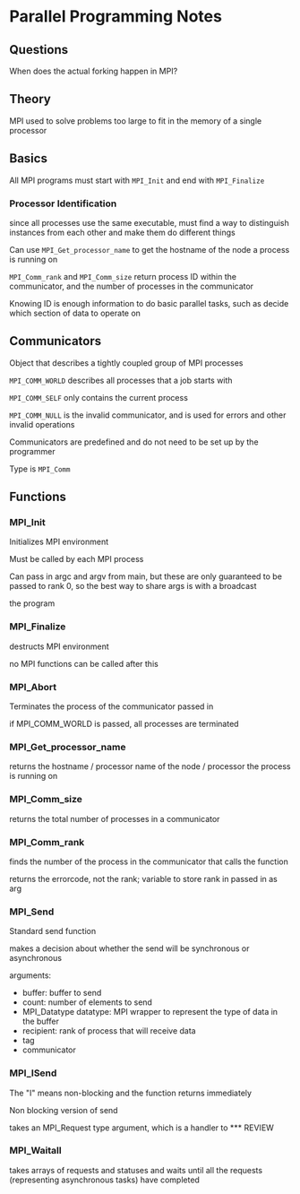 # Parallel Programming Notes

## Questions

When does the actual forking happen in MPI?

## Theory

MPI used to solve problems too large to fit in the memory of a single processor

## Basics

All MPI programs must start with ```MPI_Init``` and end with ```MPI_Finalize```

### Processor Identification

since all processes use the same executable, must find a way to distinguish instances from each other and make them do different things

Can use ```MPI_Get_processor_name``` to get the hostname of the node a process is running on

```MPI_Comm_rank``` and ```MPI_Comm_size``` return process ID within the communicator, and the number of processes in the communicator

Knowing ID is enough information to do basic parallel tasks, such as decide which section of data to operate on 

## Communicators

Object that describes a tightly coupled group of MPI processes

```MPI_COMM_WORLD``` describes all processes that a job starts with 

```MPI_COMM_SELF``` only contains the current process

```MPI_COMM_NULL``` is the invalid communicator, and is used for errors and other invalid operations

Communicators are predefined and do not need to be set up by the programmer

Type is ```MPI_Comm``` 




## Functions

### MPI_Init

Initializes MPI environment 

Must be called by each MPI process

Can pass in argc and argv from main, but these are only guaranteed to be passed to rank 0, so the best way to share args is with a broadcast

the program

### MPI_Finalize

destructs MPI environment

no MPI functions can be called after this

### MPI_Abort

Terminates the process of the communicator passed in

if MPI_COMM_WORLD is passed, all processes are terminated

### MPI_Get_processor_name

returns the hostname / processor name of the node / processor the process is running on

### MPI_Comm_size

returns the total number of processes in a communicator

### MPI_Comm_rank 

finds the number of the process in the communicator that calls the function

returns the errorcode, not the rank; variable to store rank in passed in as arg

### MPI_Send

Standard send function

makes a decision about whether the send will be synchronous or asynchronous 

arguments:
- buffer: buffer to send
- count: number of elements to send
- MPI_Datatype datatype: MPI wrapper to represent the type of data in the buffer
- recipient: rank of process that will receive data
- tag
- communicator

### MPI_ISend

The "I" means non-blocking and the function returns immediately

Non blocking version of send

takes an MPI_Request type argument, which is a handler to *** REVIEW

### MPI_Waitall

takes arrays of requests and statuses and waits until all the requests (representing asynchronous tasks) have completed




